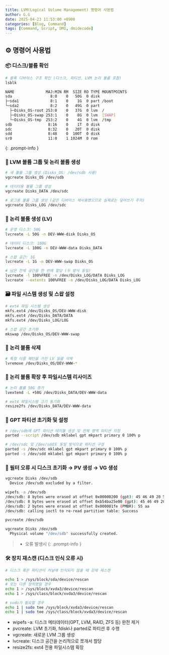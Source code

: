```yaml
---
title: LVM(Logical Volume Management) 명령어 사용법
author: G.G
date: 2025-04-23 11:53:00 +0900
categories: [Blog, Command]
tags: [Command, Script, DMI, dmidecode]
---
```


## ⚙️ 명령어 사용법

### 📦 디스크/볼륨 확인

```bash
# 블록 디바이스 구조 확인 (디스크, 파티션, LVM 논리 볼륨 포함)
lsblk
```

```bash
NAME              MAJ:MIN RM  SIZE RO TYPE MOUNTPOINTS
sda                 8:0    0   50G  0 disk 
├─sda1              8:1    0    1G  0 part /boot
└─sda2              8:2    0   49G  0 part 
  ├─Disks_OS-root 253:0    0   37G  0 lvm  /
  ├─Disks_OS-swap 253:1    0    8G  0 lvm  [SWAP]
  └─Disks_OS-tmp  253:2    0    4G  0 lvm  /tmp
sdb                8:16    0    1T  0 disk
sdc                8:32    0   20T  0 disk
sdd                8:48    0  100T  0 disk 
sr0                11:0    1 1024M  0 rom  
```
{: .prompt-info }

### 🧱 LVM 볼륨 그룹 및 논리 볼륨 생성

```bash
# 새 볼륨 그룹 생성 (Disks_OS: /dev/sdb 사용)
vgcreate Disks_OS /dev/sdb

# 데이터용 볼륨 그룹 생성
vgcreate Disks_DATA /dev/sdc

# 로그용 볼륨 그룹 생성 (같은 디바이스 재사용했으므로 실제로는 덮어쓰기 주의)
vgcreate Disks_LOG /dev/sdc
```

### 🧱 논리 볼륨 생성 (LV)

```bash
# 운영 디스크: 50G
lvcreate -L 50G -n DEV-WWW-disk Disks_OS

# 데이터 디스크: 100G
lvcreate -L 100G -n DEV-WWW-data Disks_DATA

# 스왑 공간: 1G
lvcreate -L 1G -n DEV-WWW-swap Disks_OS

# 남은 전체 공간을 한 번에 할당 (두 방식 동일)
lvcreate -l 100%FREE -n /dev/Disks_LOG/DATA Disks_LOG
lvcreate --extents 100%FREE -n /dev/Disks_LOG/DATA Disks_LOG
```

### 🗃️ 파일 시스템 생성 및 스왑 설정

```bash
# ext4 파일 시스템 생성
mkfs.ext4 /dev/Disks_OS/DEV-WWW-disk
mkfs.ext4 /dev/Disks_DATA/DATA
mkfs.ext4 /dev/Disks_LOG/LOG

# 스왑 공간 초기화
mkswap /dev/Disks_OS/DEV-WWW-swap
```

### 🔄 논리 볼륨 삭제

```bash
# 특정 이름 패턴을 가진 LV 일괄 삭제
lvremove /dev/Disks_OS/DEV-WWW-*
```

### 🧱 논리 볼륨 확장 후 파일시스템 리사이즈

```bash
# 논리 볼륨 50G 증가
lvextend -L +50G /dev/Disks_DATA/DEV-WWW-data

# ext4 파일시스템 크기 동기화
resize2fs /dev/Disks_DATA/DEV-WWW-data
```

### 🧭 GPT 파티션 초기화 및 설정

```bash
# /dev/sdb에 GPT 파티션 테이블 생성 및 전체 영역 파티션 지정
parted --script /dev/sdb mklabel gpt mkpart primary 0 100% p

# /dev/sdc 및 /dev/sdd도 동일 방식으로 파티션 구성
parted -s /dev/sdc mklabel gpt mkpart primary 0 100% p
parted -s /dev/sdd mklabel gpt mkpart primary 0 100% p
```

### 🧼 필터 오류 시 디스크 초기화 → PV 생성 → VG 생성

```bash
vgcreate Disks /dev/sdb
  Device /dev/sdb excluded by a filter.
```
>
```bash
wipefs -a /dev/sdb
/dev/sdb: 8 bytes were erased at offset 0x00000200 (gpt): 45 46 49 20 50 41 52 54
/dev/sdb: 8 bytes were erased at offset 0xb54ba25e00 (gpt): 45 46 49 20 50 41 52 54
/dev/sdb: 2 bytes were erased at offset 0x000001fe (PMBR): 55 aa
/dev/sdb: calling ioctl to re-read partition table: Success
```
>
```bash
pvcreate /dev/sdb
```
>
```bash
vgcreate Disks /dev/sdb
  Physical volume "/dev/sdb" successfully created.
```
> - 오류 발생시
{: .prompt-info }

### 🛠️ 장치 재스캔 (디스크 인식 오류 시)

```bash
# 디스크 혹은 파티션이 커널에 인식되지 않을 때 강제 재스캔

echo 1 > /sys/block/sda/device/rescan
# 또는 다른 장치명일 경우
echo 1 > /sys/block/xvda3/device/rescan
echo 1 > /sys/class/block/xvda3/device/rescan

# sudo가 필요할 경우
echo 1 | sudo tee /sys/block/xvda3/device/rescan
echo 1 | sudo tee /sys/class/block/xvda3/device/rescan
```

- wipefs -a: 디스크 메타데이터(GPT, LVM, RAID, ZFS 등) 완전 제거
- pvcreate: LVM 초기화, fdisk나 parted로 파티션 후 수행
- vgcreate: 새로운 LVM 그룹 생성
- lvcreate: 디스크 공간을 논리적으로 쪼개서 할당
- resize2fs: ext4 전용 파일시스템 확장
